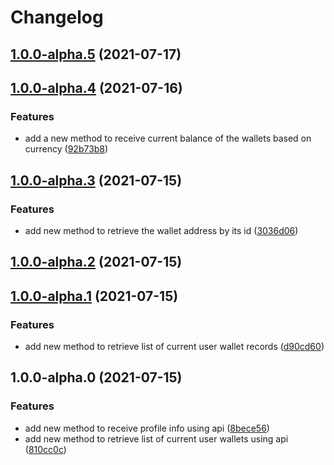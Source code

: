 # Changelog
## [1.0.0-alpha.5](https://github.com/nekofar/nobitex-api-dart-client/compare/v1.0.0-alpha.4...v1.0.0-alpha.5) (2021-07-17)

## [1.0.0-alpha.4](https://github.com/nekofar/nobitex-api-dart-client/compare/v1.0.0-alpha.3...v1.0.0-alpha.4) (2021-07-16)


### Features

* add a new method to receive current balance of the wallets based on currency ([92b73b8](https://github.com/nekofar/nobitex-api-dart-client/commit/92b73b802b6e3567639cb15645701eaa3d66320b))

## [1.0.0-alpha.3](https://github.com/nekofar/nobitex-api-dart-client/compare/v1.0.0-alpha.2...v1.0.0-alpha.3) (2021-07-15)


### Features

* add new method to retrieve the wallet address by its id ([3036d06](https://github.com/nekofar/nobitex-api-dart-client/commit/3036d06e058d7802a31b5a70b6f7d02634198d5a))

## [1.0.0-alpha.2](https://github.com/nekofar/nobitex-api-dart-client/compare/v1.0.0-alpha.1...v1.0.0-alpha.2) (2021-07-15)

## [1.0.0-alpha.1](https://github.com/nekofar/nobitex-api-dart-client/compare/v1.0.0-alpha.0...v1.0.0-alpha.1) (2021-07-15)


### Features

* add new method to retrieve list of current user wallet records ([d90cd60](https://github.com/nekofar/nobitex-api-dart-client/commit/d90cd603b69f026665a7449df2e5f9ef6ecbfee5))

## 1.0.0-alpha.0 (2021-07-15)


### Features

* add new method to receive profile info using api ([8bece56](https://github.com/nekofar/nobitex-api-dart-client/commit/8bece56998e36da610c6ed409c4793061c364ce5))
* add new method to retrieve list of current user wallets using api ([810cc0c](https://github.com/nekofar/nobitex-api-dart-client/commit/810cc0cd28ac56b87a60d0da58c9a1cfb50636d8))